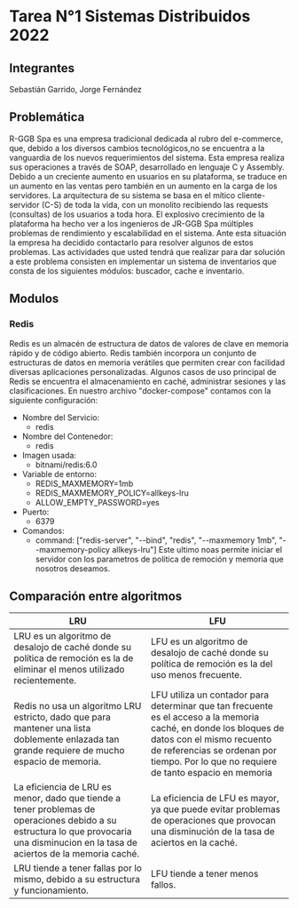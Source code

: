 # Tarea N°1 Sistemas Distribuidos 2022

## __Integrantes__
Sebastián Garrido,
Jorge Fernández

## __Problemática__
R-GGB Spa es una empresa tradicional dedicada al rubro del e-commerce, que, debido a los diversos cambios tecnológicos,no se encuentra a la vanguardia de los nuevos requerimientos del sistema. Esta empresa realiza sus operaciones a través de SOAP, desarrollado en lenguaje C y Assembly.
Debido a un creciente aumento en usuarios en su plataforma, se traduce en un aumento en las ventas pero también
en un aumento en la carga de los servidores. La arquitectura de su sistema se basa en el mítico cliente-servidor (C-S) de toda la vida, con un monolito recibiendo las requests (consultas) de los usuarios a toda hora. El explosivo crecimiento de la plataforma ha hecho ver a los ingenieros de JR-GGB Spa múltiples problemas de rendimiento y escalabilidad en el sistema. Ante esta situación la empresa ha decidido contactarlo para resolver algunos de estos problemas. Las actividades que usted tendrá que realizar para dar solución a este problema consisten en implementar un sistema de inventarios que consta de los siguientes módulos: buscador, cache e inventario.

## __Modulos__
### __Redis__
Redis es un almacén de estructura de datos de valores de clave en memoria rápido y de código abierto. Redis también incorpora un conjunto de estructuras de datos en memoria verátiles que permiten crear con facilidad diversas aplicaciones personalizadas. Algunos casos de uso principal de Redis se encuentra el almacenamiento en caché, administrar sesiones y las clasificaciones.
En nuestro archivo "docker-compose" contamos con la siguiente configuración:
- Nombre del Servicio:
    - redis
- Nombre del Contenedor:
    - redis
- Imagen usada:
    - bitnami/redis:6.0
- Variable de entorno:
    - REDIS_MAXMEMORY=1mb
    - REDIS_MAXMEMORY_POLICY=allkeys-lru
    - ALLOW_EMPTY_PASSWORD=yes
- Puerto:
    - 6379
- Comandos:
    - command: ["redis-server", "--bind", "redis", "--maxmemory 1mb", "--maxmemory-policy allkeys-lru"]
Este ultimo noas permite iniciar el servidor con los parametros de politica de remoción y memoria que nosotros deseamos.

## __Comparación entre algoritmos__
|        LRU        |       LFU            |
|--------------|--------------------|
|LRU es un algoritmo de desalojo de caché donde su política de remoción es la de eliminar el menos utilizado recientemente.                  |LFU es un algoritmo de desalojo de caché donde su política de remoción es la del uso menos frecuente.                   |
|Redis no usa un algoritmo LRU estricto, dado que para mantener una lista doblemente enlazada tan grande requiere de mucho espacio de memoria.                   |LFU utiliza un contador para determinar que tan frecuente es el acceso a la memoria caché, en donde los bloques de datos con el mismo recuento de referencias se ordenan por tiempo. Por lo que no requiere de tanto espacio en memoria                   |
|La eficiencia de LRU es menor, dado que tiende a tener problemas de operaciones debido a su estructura lo que provocaria una disminucion en la tasa de aciertos de la memoria caché.         |La eficiencia de LFU es mayor, ya que puede evitar problemas de operaciones que provocan una disminución de la tasa de aciertos en la caché.                  |
|LRU tiende a tener fallas por lo mismo, debido a su estructura y funcionamiento.       |LFU tiende a tener menos fallos.                      |
